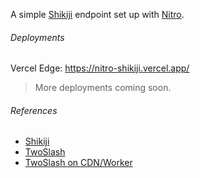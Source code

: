 A simple [Shikiji](https://shikiji.netlify.app/) endpoint set up with [Nitro](https://nitro.unjs.io/).

###### Deployments

Vercel Edge: https://nitro-shikiji.vercel.app/

> More deployments coming soon.

###### References

- [Shikiji](https://shikiji.netlify.app/)
- [TwoSlash](https://www.typescriptlang.org/dev/twoslash/)
- [TwoSlash on CDN/Worker](https://shikiji.netlify.app/packages/twoslash#cdn-usage)
